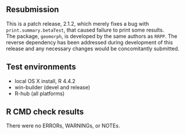 ## Resubmission

This is a patch release, 2.1.2, which merely fixes a bug with
`print.summary.betaTest`, that caused failure to print some results.  
The package, `geomorph`, is developed by the same 
authors as `RRPP`.  The reverse dependency has been addressed during 
development of this release and any necessary changes would be 
concomitantly submitted. 

## Test environments
* local OS X install, R 4.4.2
* win-builder (devel and release)
* R-hub (all platforms)

## R CMD check results
There were no ERRORs, WARNINGs, or NOTEs.